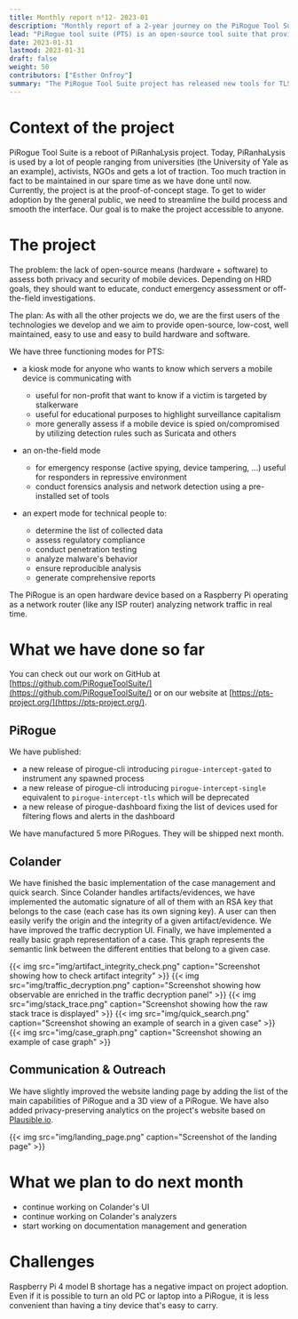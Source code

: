 ```yaml
---
title: Monthly report n⁰12- 2023-01
description: "Monthly report of a 2-year journey on the PiRogue Tool Suite project"
lead: "PiRogue tool suite (PTS) is an open-source tool suite that provides a comprehensive mobile forensic and network traffic analysis platform."
date: 2023-01-31
lastmod: 2023-01-31
draft: false
weight: 50
contributors: ["Esther Onfroy"]
summary: "The PiRogue Tool Suite project has released new tools for TLS interception and improved their Colander software suite. Colander now offers case management with integrity checks, a traffic decryption UI, and basic case graph visualization. The project is also facing challenges due to the Raspberry Pi shortage and are working on improving user experience and documentation."
---
```


# Context of the project
PiRogue Tool Suite is a reboot of PiRanhaLysis project. Today, PiRanhaLysis is used by a lot of people ranging from universities (the University of Yale as an example), activists, NGOs and gets a lot of traction. Too much traction in fact to be maintained in our spare time as we have done until now. Currently, the project is at the proof-of-concept stage. To get to wider adoption by the general public, we need to streamline the build process and smooth the interface. Our goal is to make the project accessible to anyone.

# The project
The problem: the lack of open-source means (hardware + software) to assess both privacy and security of mobile devices. Depending on HRD goals, they should want to educate, conduct emergency assessment or off-the-field investigations.

The plan: As with all the other projects we do, we are the first users of the technologies we develop and we aim to provide open-source, low-cost, well maintained, easy to use and easy to build hardware and software. 

We have three functioning modes for PTS:

- a kiosk mode for anyone who wants to know which servers a mobile device is communicating with
  - useful for non-profit that want to know if a victim is targeted by stalkerware
  - useful for educational purposes to highlight surveillance capitalism
  - more generally assess if a mobile device is spied on/compromised by utilizing detection rules such as Suricata and others

- an on-the-field mode
  - for emergency response (active spying, device tampering, ...) useful for responders in repressive environment
  - conduct forensics analysis and network detection using a pre-installed set of tools

- an expert mode for technical people to:
  - determine the list of collected data
  - assess regulatory compliance
  - conduct penetration testing 
  - analyze malware's behavior
  - ensure reproducible analysis
  - generate comprehensive reports

The PiRogue is an open hardware device based on a Raspberry Pi operating as a network router (like any ISP router) analyzing network traffic in real time. 

# What we have done so far
You can check out our work on GitHub at [https://github.com/PiRogueToolSuite/](https://github.com/PiRogueToolSuite/) or on our website at [https://pts-project.org/](https://pts-project.org/).

## PiRogue

We have published:
* a new release of pirogue-cli introducing `pirogue-intercept-gated` to instrument any spawned process
* a new release of pirogue-cli introducing `pirogue-intercept-single` equivalent to `pirogue-intercept-tls` which will be deprecated
* a new release of pirogue-dashboard fixing the list of devices used for filtering flows and alerts in the dashboard

We have manufactured 5 more PiRogues. They will be shipped next month.

## Colander

We have finished the basic implementation of the case management and quick search. Since Colander handles artifacts/evidences, we have implemented the automatic signature of all of them with an RSA key that belongs to the case (each case has its own signing key). A user can then easily verify the origin and the integrity of a given artifact/evidence. We have improved the traffic decryption UI. Finally, we have implemented a really basic graph representation of a case. This graph represents the semantic link between the different entities that belong to a given case.

{{< img src="img/artifact_integrity_check.png" caption="Screenshot showing how to check artifact integrity" >}}
{{< img src="img/traffic_decryption.png" caption="Screenshot showing how observable are enriched in the traffic decryption panel" >}}
{{< img src="img/stack_trace.png" caption="Screenshot showing how the raw stack trace is displayed" >}}
{{< img src="img/quick_search.png" caption="Screenshot showing an example of search in a given case" >}}
{{< img src="img/case_graph.png" caption="Screenshot showing an example of case graph" >}}

## Communication & Outreach
We have slightly improved the website landing page by adding the list of the main capabilities of PiRogue and a 3D view of a PiRogue. We have also added privacy-preserving analytics on the project's website based on [Plausible.io](https://plausible.io).

{{< img src="img/landing_page.png" caption="Screenshot of the landing page" >}}


# What we plan to do next month

* continue working on Colander's UI
* continue working on Colander's analyzers
* start working on documentation management and generation

# Challenges
Raspberry Pi 4 model B shortage has a negative impact on project adoption. Even if it is possible to turn an old PC or laptop into a PiRogue, it is less convenient than having a tiny device that's easy to carry.